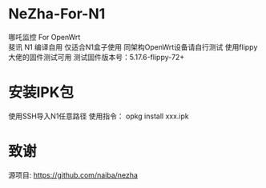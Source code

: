 # NeZha-For-N1
哪吒监控 For OpenWrt   
斐讯 N1 编译自用
仅适合N1盒子使用
同架构OpenWrt设备请自行测试
使用flippy大佬的固件测试可用
测试固件版本号：5.17.6-flippy-72+
# 安装IPK包
使用SSH导入N1任意路径
使用指令： opkg install xxx.ipk
# 致谢
源项目: https://github.com/naiba/nezha
